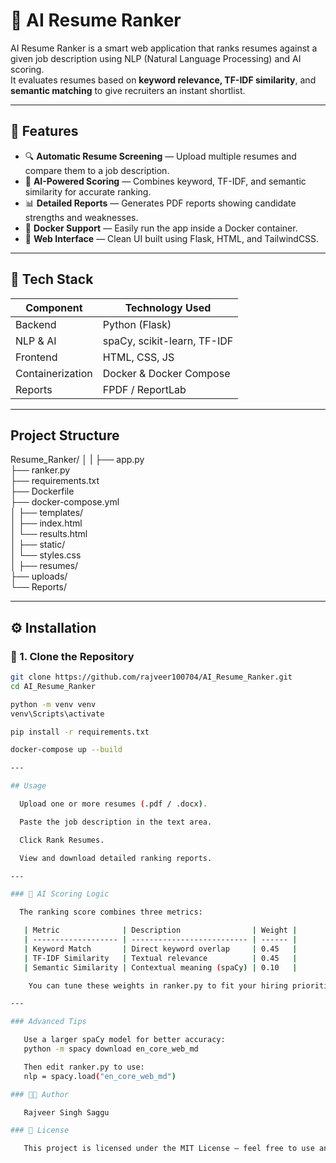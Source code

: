 # 🧠 AI Resume Ranker

AI Resume Ranker is a smart web application that ranks resumes against a given job description using NLP (Natural Language Processing) and AI scoring.  
It evaluates resumes based on **keyword relevance, TF-IDF similarity**, and **semantic matching** to give recruiters an instant shortlist.

---

## 🚀 Features

- 🔍 **Automatic Resume Screening** — Upload multiple resumes and compare them to a job description.
- 🤖 **AI-Powered Scoring** — Combines keyword, TF-IDF, and semantic similarity for accurate ranking.
- 📊 **Detailed Reports** — Generates PDF reports showing candidate strengths and weaknesses.
- 🐳 **Docker Support** — Easily run the app inside a Docker container.
- 💾 **Web Interface** — Clean UI built using Flask, HTML, and TailwindCSS.

---

## 🧩 Tech Stack

| Component | Technology Used |
|------------|----------------|
| Backend | Python (Flask) |
| NLP & AI | spaCy, scikit-learn, TF-IDF |
| Frontend | HTML, CSS, JS |
| Containerization | Docker & Docker Compose |
| Reports | FPDF / ReportLab |

---

## Project Structure
Resume_Ranker/
│
|
├── app.py               
├── ranker.py             
├── requirements.txt        
├── Dockerfile             
├── docker-compose.yml    
│
├── templates/             
│   ├── index.html  
│   └── results.html  
│
├── static/               
│   └── styles.css  
│
├── resumes/             
├── uploads/              
└── Reports/               

---

## ⚙️ Installation

### 🧮 1. Clone the Repository
```bash
git clone https://github.com/rajveer100704/AI_Resume_Ranker.git
cd AI_Resume_Ranker

python -m venv venv
venv\Scripts\activate

pip install -r requirements.txt

docker-compose up --build

---

## Usage

  Upload one or more resumes (.pdf / .docx).

  Paste the job description in the text area.

  Click Rank Resumes.

  View and download detailed ranking reports.

---

### 🧠 AI Scoring Logic

  The ranking score combines three metrics:

   | Metric              | Description                | Weight |
   | ------------------- | -------------------------- | ------ |
   | Keyword Match       | Direct keyword overlap     | 0.45   |
   | TF-IDF Similarity   | Textual relevance          | 0.45   |
   | Semantic Similarity | Contextual meaning (spaCy) | 0.10   |

    You can tune these weights in ranker.py to fit your hiring priorities.

---

### Advanced Tips

   Use a larger spaCy model for better accuracy:
   python -m spacy download en_core_web_md

   Then edit ranker.py to use:
   nlp = spacy.load("en_core_web_md")

### 🧑‍💻 Author

   Rajveer Singh Saggu

### 🏁 License

   This project is licensed under the MIT License — feel free to use and modify.
